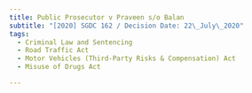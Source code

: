 ```yaml
---
title: Public Prosecutor v Praveen s/o Balan
subtitle: "[2020] SGDC 162 / Decision Date: 22\_July\_2020"
tags:
  - Criminal Law and Sentencing
  - Road Traffic Act
  - Motor Vehicles (Third-Party Risks & Compensation) Act
  - Misuse of Drugs Act

---
```

